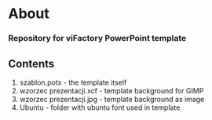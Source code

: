 # About
### Repository for viFactory PowerPoint template

## Contents

1. szablon.potx - the template itself
2. wzorzec prezentacji.xcf - template background for GIMP
3. wzorzec prezentacji.jpg - template background as image
4. Ubuntu - folder with ubuntu font used in template